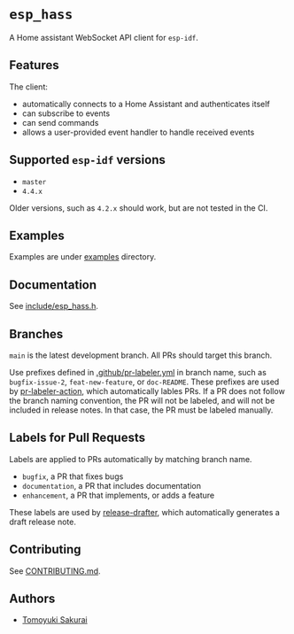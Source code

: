 # `esp_hass`

A Home assistant WebSocket API client for `esp-idf`.

## Features

The client:

* automatically connects to a Home Assistant and authenticates itself
* can subscribe to events
* can send commands
* allows a user-provided event handler to handle received events

## Supported `esp-idf` versions

* `master`
* `4.4.x`

Older versions, such as `4.2.x` should work, but are not tested in the CI.

## Examples

Examples are under [examples](examples) directory.

## Documentation

See [include/esp_hass.h](include/esp_hass.h).

## Branches

`main` is the latest development branch. All PRs should target this branch.

Use prefixes defined in [.github/pr-labeler.yml](.github/pr-labeler.yml) in
branch name, such as `bugfix-issue-2`, `feat-new-feature`, or `doc-README`.
These prefixes are used by
[pr-labeler-action](https://github.com/TimonVS/pr-labeler-action), which
automatically lables PRs.  If a PR does not follow the branch naming
convention, the PR will not be labeled, and will not be included in release
notes. In that case, the PR must be labeled manually.

## Labels for Pull Requests

Labels are applied to PRs automatically by matching branch name.

* `bugfix`, a PR that fixes bugs
* `documentation`, a PR that includes documentation
* `enhancement`, a PR that implements, or adds a feature

These labels are used by
[release-drafter](https://github.com/release-drafter/release-drafter#change-template-variables),
which automatically generates a draft release note.

## Contributing

See [CONTRIBUTING.md](CONTRIBUTING.md).

## Authors

* [Tomoyuki Sakurai](https://github.com/trombik)
